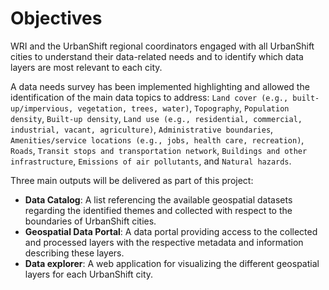 # Objectives

WRI and the UrbanShift regional coordinators engaged with all UrbanShift cities to understand their data-related needs and to identify which data layers are most relevant to each city. 

A data needs survey has been implemented highlighting and allowed the identification of the main data topics to address: `Land cover (e.g., built-up/impervious, vegetation, trees, water)`, `Topography`, `Population density`, `Built-up density`, `Land use (e.g., residential, commercial, industrial, vacant, agriculture)`, `Administrative boundaries`, `Amenities/service locations (e.g., jobs, health care, recreation)`, `Roads`, `Transit stops and transportation network`, `Buildings and other infrastructure`, `Emissions of air pollutants`, and `Natural hazards`.

Three main outputs will be delivered as part of this project:

- **Data Catalog**: A list referencing the available geospatial datasets regarding the identified themes and collected with respect to the boundaries of UrbanShift cities.
- **Geospatial Data Portal**: A data portal providing access to the collected and processed layers with the respective metadata and information describing these layers.
- **Data explorer**: A web application for visualizing the different geospatial layers for each UrbanShift city.

